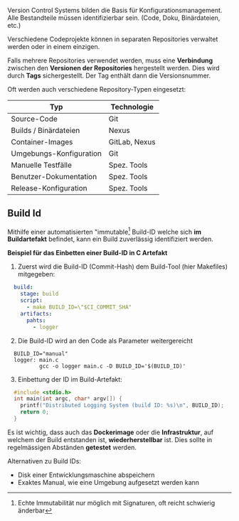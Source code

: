 Version Control Systems bilden die Basis für Konfigurationsmanagement. Alle Bestandteile müssen identifizierbar sein. (Code, Doku, Binärdateien, etc.)

Verschiedene Codeprojekte können in separaten Repositories verwaltet werden oder in einem einzigen.

Falls mehrere Repositories verwendet werden, muss eine **Verbindung** zwischen den **Versionen der Repositories** hergestellt werden. Dies wird durch **Tags** sichergestellt.
Der Tag enthält dann die Versionsnummer.

Oft werden auch verschiedene Repository-Typen eingesetzt:

| Typ                     | Technologie   |
| ----------------------- | ------------- |
| Source-Code             | Git           |
| Builds / Binärdateien   | Nexus         |
| Container-Images        | GitLab, Nexus |
| Umgebungs-Konfiguration | Git           |
| Manuelle Testfälle      | Spez. Tools   |
| Benutzer-Dokumentation  | Spez. Tools   |
| Release-Konfiguration   | Spez. Tools   |

## Build Id
Mithilfe einer automatisierten "immutable[^1] Build-ID welche sich **im Buildartefakt** befindet, kann ein Build zuverlässig identifiziert werden.

**Beispiel für das Einbetten einer Build-ID in C Artefakt**
1.  Zuerst wird die Build-ID (Commit-Hash) dem Build-Tool (hier Makefiles) mitgegeben:
```yaml
  build:
    stage: build
    script:
      - make BUILD_ID=\"$CI_COMMIT_SHA"
    artifacts:
      pahts:
        - logger
```
2. Die Build-ID wird an den Code als Parameter weitergereicht
```shell
  BUILD_ID="manual"
  logger: main.c
          gcc -o logger main.c -D BUILD_ID='$(BUILD_ID)'
```
3. Einbettung der ID im Build-Artefakt:
```c
  #include <stdio.h>
  int main(int argc, char* argv[]) {
    printf("Distributed Logging System (build ID: %s)\n", BUILD_ID);
    return 0;
  } 
```

Es ist wichtig, dass auch das **Dockerimage** oder die **Infrastruktur**, auf welchem der Build entstanden ist, **wiederherstellbar** ist. Dies sollte in regelmässigen Abständen **getestet** werden.

Alternativen zu Build IDs:
- Disk einer Entwicklungsmaschine abspeichern 
- Exaktes Manual, wie eine Umgebung aufgesetzt werden kann


[^1]: Echte Immutabilität nur möglich mit Signaturen, oft reicht schwierig änderbar